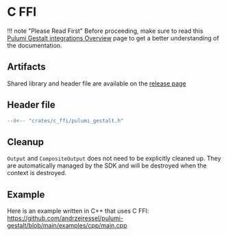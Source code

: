 # C FFI

!!! note "Please Read First"
    Before proceeding, make sure to read this [Pulumi Gestalt integrations Overview](overview.md) page to get a better understanding of the documentation.

## Artifacts

Shared library and header file are available on the [release page](https://github.com/andrzejressel/pulumi-gestalt/releases)

## Header file 

```cpp title="pulumi_gestalt.h"
--8<-- "crates/c_ffi/pulumi_gestalt.h"
```

## Cleanup

`Output` and `CompositeOutput` does not need to be explicitly cleaned up. They are automatically managed by the SDK and will be destroyed when the context is destroyed. 

## Example

Here is an example written in C++ that uses C FFI: https://github.com/andrzejressel/pulumi-gestalt/blob/main/examples/cpp/main.cpp